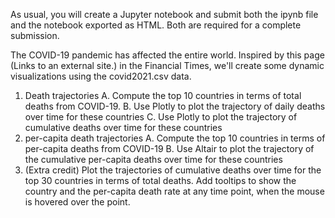 As usual, you will create a Jupyter notebook and submit both the ipynb file and the notebook exported as HTML. Both are required for a complete submission.

The COVID-19 pandemic has affected the entire world. Inspired by this page (Links to an external site.) in the Financial Times, we'll create some dynamic visualizations using the covid2021.csv data.

1. Death trajectories
    A. Compute the top 10 countries in terms of total deaths from COVID-19. 
    B. Use Plotly to plot the trajectory of daily deaths over time for these countries
    C. Use Plotly to plot the trajectory of cumulative deaths over time for these countries 
1. per-capita death trajectories
    A. Compute the top 10 countries in terms of per-capita deaths from COVID-19
    B. Use Altair to plot the trajectory of the cumulative per-capita deaths over time for these countries
1. (Extra credit) Plot the trajectories of cumulative deaths over time for the top 30 countries in terms of total deaths. Add tooltips to show the country and the per-capita death rate at any time point, when the mouse is hovered over the point. 


